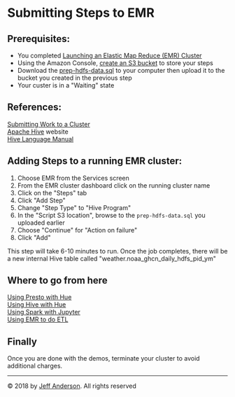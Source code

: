 # Submitting Steps to EMR

## Prerequisites:

* You completed [Launching an Elastic Map Reduce (EMR) Cluster](./Demo-EMR-Launch.md)
* Using the Amazon Console, [create an S3 bucket](https://docs.aws.amazon.com/AmazonS3/latest/gsg/CreatingABucket.html) to store your steps
* Download the [prep-hdfs-data.sql](sql/prep-hdfs-data.sql) to your computer then upload it to the bucket you created in the previous step
* Your custer is in a "Waiting" state

## References:

[Submitting Work to a Cluster](https://docs.aws.amazon.com/emr/latest/ManagementGuide/emr-overview.html#emr-work-cluster) \
[Apache Hive](http://hive.apache.org/) website \
[Hive Language Manual](https://cwiki.apache.org/confluence/display/Hive/LanguageManual) 


## Adding Steps to a running EMR cluster:

1. Choose EMR from the Services screen
1. From the EMR cluster dashboard click on the running cluster name
1. Click on the "Steps" tab
1. Click "Add Step"
1. Change "Step Type" to "Hive Program"
1. In the "Script S3 location", browse to the ``prep-hdfs-data.sql`` you uploaded earlier
1. Choose "Continue" for "Action on failure"
1. Click "Add"

This step will take 6-10 minutes to run. Once the job completes, there will be a new internal Hive table called 
"weather.noaa_ghcn_daily_hdfs_pid_ym"

## Where to go from here

[Using Presto with Hue](./Demo-EMR-Presto.md) \
[Using Hive with Hue](./Demo-Hive-HUE.md) \
[Using Spark with Jupyter](./Demo-Spark-Jupyter.md) \
[Using EMR to do ETL](Demo-EMR-as-ETL.md) 

## Finally

Once you are done with the demos, terminate your cluster to avoid additional charges. 

---
&copy; 2018 by [Jeff Anderson](https://jeff-anderson.com/). All rights reserved